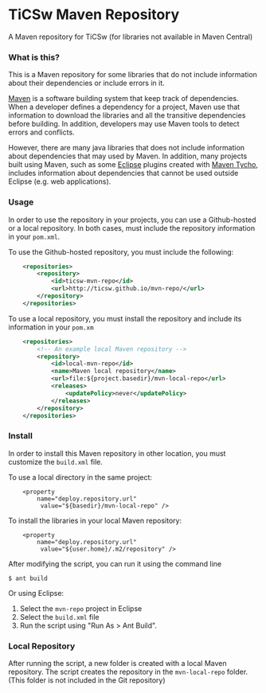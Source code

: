 # TiCSw Maven Repository
A Maven repository for TiCSw (for libraries not available in Maven Central) 

### What is this?

This is a Maven repository for some libraries that do not include information about their dependencies or include errors in it. 

[Maven][maven] is a software building system that keep track of dependencies. When a developer defines a dependency for a project, Maven use that information to download the libraries and all the transitive dependencies before building. In addition, developers may use Maven tools to detect errors and conflicts.

However, there are many java libraries that does not include information about dependencies that may used by Maven. In addition, many projects built using Maven, such as some [Eclipse][eclipse] plugins created with [Maven Tycho][tycho], includes information about dependencies that cannot be used outside Eclipse (e.g. web applications).

[maven]: http://maven.apache.org/
[eclipse]: https://eclipse.org/
[tycho]: https://eclipse.org/tycho/

### Usage

In order to use the repository in your projects, you can use a Github-hosted or a local repository. In both cases, must include the repository information in your ``pom.xml``.

To use the Github-hosted repository, you must include the following:

```xml
	<repositories>
		<repository>
			<id>ticsw-mvn-repo</id>
			<url>http://ticsw.github.io/mvn-repo/</url>
		</repository>
	</repositories>
``` 

To use a local repository, you must install the repository and include its information in your ``pom.xm``

```xml
	<repositories>
		<!-- An example local Maven repository -->			
		<repository>
			<id>local-mvn-repo</id>
			<name>Maven local repository</name>
			<url>file:${project.basedir}/mvn-local-repo</url>
			<releases>
				<updatePolicy>never</updatePolicy>
			</releases>
		</repository>
	</repositories>
``` 

### Install

In order to install this Maven repository in other location, you must customize the ``build.xml`` file.

To use a local directory in the same project:

    	<property 
    	    name="deploy.repository.url" 
			 value="${basedir}/mvn-local-repo" />

To install the libraries in your local Maven repository:

		<property 
		    name="deploy.repository.url" 
			 value="${user.home}/.m2/repository" />

After modifying the script, you can run it using the command line

    $ ant build

Or using Eclipse:

1. Select the ``mvn-repo`` project in Eclipse
2. Select the ``build.xml`` file
3. Run the script using "Run As > Ant Build".

### Local Repository

After running the script, a new folder is created with a local Maven repository. The script creates the repository in the ``mvn-local-repo`` folder. (This folder is not included in the Git repository)  